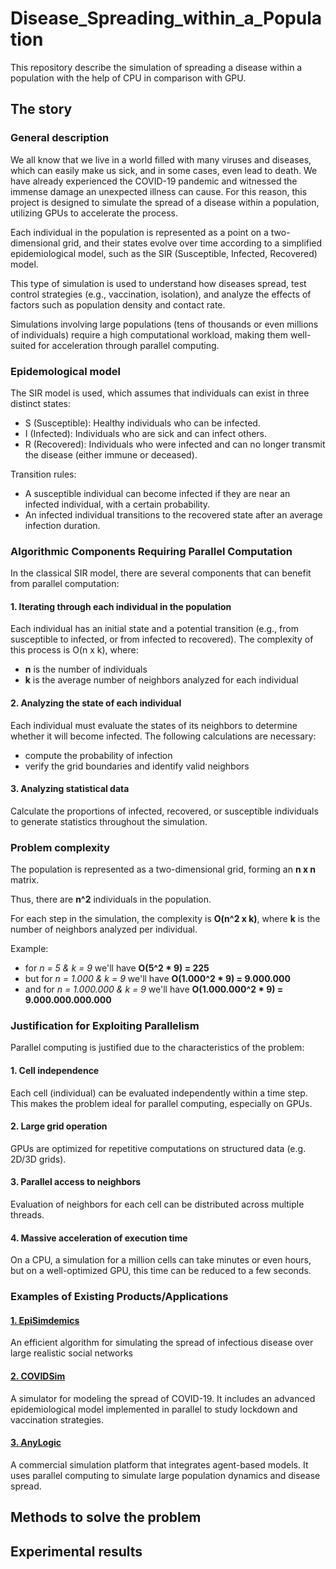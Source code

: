 # Disease_Spreading_within_a_Population
This repository describe the simulation of spreading a disease within a population with the help of CPU in comparison with GPU.

## The story
### General description
We all know that we live in a world filled with many viruses and diseases, which can easily make us sick, and in some cases, even lead to death. We have already experienced the COVID-19 pandemic and witnessed the immense damage an unexpected illness can cause. For this reason, this project is designed to simulate the spread of a disease within a population, utilizing GPUs to accelerate the process. <br>

Each individual in the population is represented as a point on a two-dimensional grid, and their states evolve over time according to a simplified epidemiological model, such as the SIR (Susceptible, Infected, Recovered) model. <br>

This type of simulation is used to understand how diseases spread, test control strategies (e.g., vaccination, isolation), and analyze the effects of factors such as population density and contact rate. <br>

Simulations involving large populations (tens of thousands or even millions of individuals) require a high computational workload, making them well-suited for acceleration through parallel computing. <br>

### Epidemological model

The SIR model is used, which assumes that individuals can exist in three distinct states:
- S (Susceptible): Healthy individuals who can be infected.
- I (Infected): Individuals who are sick and can infect others.
- R (Recovered): Individuals who were infected and can no longer transmit the disease (either immune or deceased).
  
Transition rules:
- A susceptible individual can become infected if they are near an infected individual, with a certain probability. <br>
- An infected individual transitions to the recovered state after an average infection duration. <br>

### Algorithmic Components Requiring Parallel Computation

In the classical SIR model, there are several components that can benefit from parallel computation:

#### **1. Iterating through each individual in the population**

  Each individual has an initial state and a potential transition (e.g., from susceptible to infected, or from infected to recovered). The complexity of this process  is O(n x k), where:
- **n** is the number of individuals
- **k** is the average number of neighbors analyzed for each individual
  
#### **2. Analyzing the state of each individual**

  Each individual must evaluate the states of its neighbors to determine whether it will become infected. The following calculations are necessary:
- compute the probability of infection
- verify the grid boundaries and identify valid neighbors
  
#### **3. Analyzing statistical data**

  Calculate the proportions of infected, recovered, or susceptible individuals to generate statistics throughout the simulation.

### Problem complexity
The population is represented as a two-dimensional grid, forming an **n x n** matrix. <br>

Thus, there are **n^2** individuals in the population. <br>

For each step in the simulation, the complexity is **O(n^2 x k)**, where **k** is the number of neighbors analyzed per individual.

Example: 
- for *n = 5 & k = 9* we'll have **O(5^2 * 9) = 225**
- but for *n = 1.000 & k = 9* we'll have **O(1.000^2 * 9) = 9.000.000**
- and for *n = 1.000.000 & k = 9* we'll have **O(1.000.000^2 * 9) = 9.000.000.000.000**

### Justification for Exploiting Parallelism

Parallel computing is justified due to the characteristics of the problem:

#### **1. Cell independence**

  Each cell (individual) can be evaluated independently within a time step. This makes the problem ideal for parallel computing, especially on GPUs.
  
#### **2. Large grid operation**

  GPUs are optimized for repetitive computations on structured data (e.g. 2D/3D grids).
  
#### **3. Parallel access to neighbors**

  Evaluation of neighbors for each cell can be distributed across multiple threads.
  
#### **4. Massive acceleration of execution time**

  On a CPU, a simulation for a million cells can take minutes or even hours, but on a well-optimized GPU, this time can be reduced to a few seconds.

### Examples of Existing Products/Applications

#### [1. EpiSimdemics](https://ieeexplore.ieee.org/document/5214892)

  An efficient algorithm for simulating the spread of infectious disease over large realistic social networks

#### [2. COVIDSim](https://github.com/mrc-ide/covid-sim)

  A simulator for modeling the spread of COVID-19. It includes an advanced epidemiological model implemented in parallel to study lockdown and vaccination strategies.

#### [3. AnyLogic](https://www.anylogic.com/)

  A commercial simulation platform that integrates agent-based models. It uses parallel computing to simulate large population dynamics and disease spread.

## Methods to solve the problem

## Experimental results

